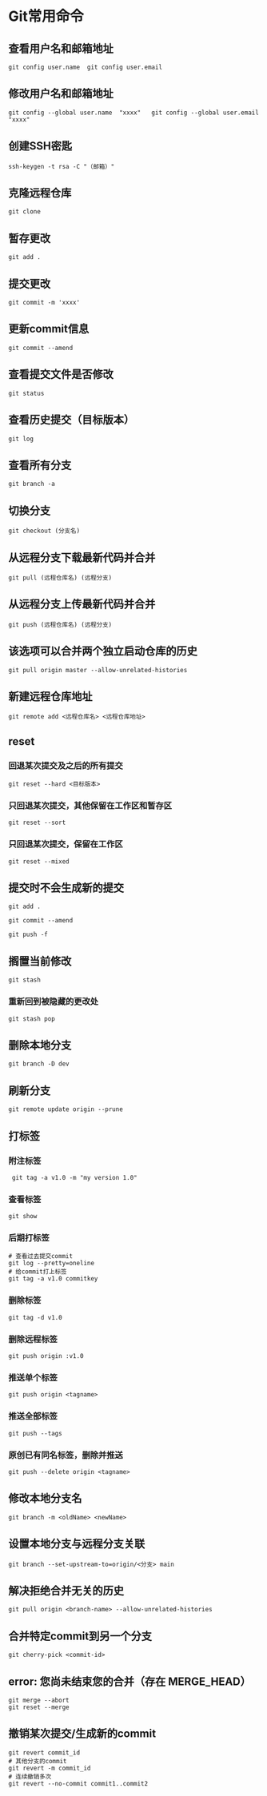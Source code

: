 # Git常用命令

## 查看用户名和邮箱地址

 `git config user.name  git config user.email`

## 修改用户名和邮箱地址

  `git config --global user.name  "xxxx"   git config --global user.email  "xxxx"`

## 创建SSH密匙

`ssh-keygen -t rsa -C "（邮箱）"`

## 克隆远程仓库

`git clone` 

## 暂存更改

`git add .`

## 提交更改

`git commit -m 'xxxx'`
## 更新commit信息

`git commit --amend`

## 查看提交文件是否修改

`git status`

## 查看历史提交（目标版本）

`git log`

## 查看所有分支

`git branch -a`

## 切换分支

`git checkout (分支名)`

## 从远程分支下载最新代码并合并

`git pull (远程仓库名) (远程分支)`

## 从远程分支上传最新代码并合并

`git push (远程仓库名) (远程分支)` 

## 该选项可以合并两个独立启动仓库的历史

`git pull origin master --allow-unrelated-histories`

## 新建远程仓库地址

`git remote add <远程仓库名> <远程仓库地址>`

## reset

### 回退某次提交及之后的所有提交

`git reset --hard <目标版本>`

### 只回退某次提交，其他保留在工作区和暂存区

`git reset --sort`

### 只回退某次提交，保留在工作区

`git reset --mixed`

## 提交时不会生成新的提交

`git add .`

`git commit --amend`

`git push -f`

## 搁置当前修改

```
git stash
```

### 重新回到被隐藏的更改处

```
git stash pop
```

## 删除本地分支

```
git branch -D dev
```

## 刷新分支

```
git remote update origin --prune
```

## 打标签

### 附注标签

```
 git tag -a v1.0 -m "my version 1.0"
```

### 查看标签

```
git show
```

### 后期打标签

```console
# 查看过去提交commit
git log --pretty=oneline
# 给commit打上标签
git tag -a v1.0 commitkey
```

### 删除标签

```
git tag -d v1.0
```

### 删除远程标签

```
git push origin :v1.0
```

### 推送单个标签

```
git push origin <tagname>
```

### 推送全部标签

```
git push --tags
```

### 原创已有同名标签，删除并推送

```
git push --delete origin <tagname>
```



## 修改本地分支名

```
git branch -m <oldName> <newName>
```

## 设置本地分支与远程分支关联
```
git branch --set-upstream-to=origin/<分支> main
```

## 解决拒绝合并无关的历史
```
git pull origin <branch-name> --allow-unrelated-histories 
```

## 合并特定commit到另一个分支

```
git cherry-pick <commit-id>
```

## error: 您尚未结束您的合并（存在 MERGE_HEAD）

```
git merge --abort
git reset --merge
```

## 撤销某次提交/生成新的commit

```
git revert commit_id
# 其他分支的commit
git revert -m commit_id
# 连续撤销多次
git revert --no-commit commit1..commit2
```

